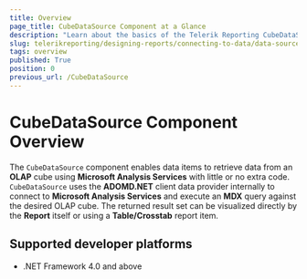 ```yaml
---
title: Overview
page_title: CubeDataSource Component at a Glance
description: "Learn about the basics of the Telerik Reporting CubeDataSource Component and how you may use it in your Reports."
slug: telerikreporting/designing-reports/connecting-to-data/data-source-components/cubedatasource-component/overview
tags: overview
published: True
position: 0
previous_url: /CubeDataSource
---
```


# CubeDataSource Component Overview

The `CubeDataSource` component enables data items to retrieve data from an __OLAP__ cube using __Microsoft Analysis Services__ with little or no extra code. `CubeDataSource` uses the __ADOMD.NET__ client data provider internally to connect to __Microsoft Analysis Services__ and execute an __MDX__ query against the desired OLAP cube. The returned result set can be visualized directly by the __Report__ itself or using a __Table/Crosstab__ report item.

## Supported developer platforms

* .NET Framework 4.0 and above
